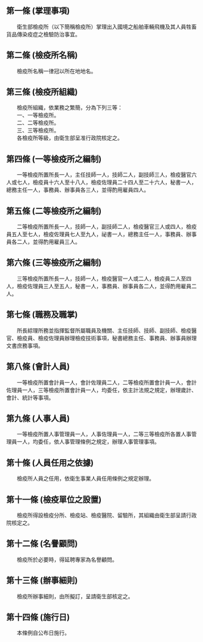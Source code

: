 第一條 (掌理事項)
-----------------
　　衛生部檢疫所（以下簡稱檢疫所）掌理出入國境之船舶車輛飛機及其人員牲畜貨品傳染疫症之檢驗防治事宜。  


第二條 (檢疫所名稱)
-------------------
　　檢疫所名稱一律冠以所在地地名。  


第三條 (檢疫所組織)
-------------------
　　檢疫所組織，依業務之繁簡，分為下列三等：  
　　一、一等檢疫所。  
　　二、二等檢疫所。  
　　三、三等檢疫所。  
　　各檢疫所等級，由衛生部呈准行政院核定之。  


第四條 (一等檢疫所之編制)
-------------------------
　　一等檢疫所置所長一人，主任技師一人，技師二人，副技師三人，檢疫醫官六人或七人，檢疫員十六人至十八人，檢疫佐理員二十四人至二十六人，秘書一人，總務主任一人，事務員、辦事員各三人，並得酌用雇員四人。  


第五條 (二等檢疫所之編制)
-------------------------
　　二等檢疫所置所長一人，技師一人，副技師二人，檢疫醫官三人或四人，檢疫員五人至七人，檢疫佐理員七人至九人，祕書一人，總務主任一人，事務員、辦事員各二人，並得酌用雇員三人。  


第六條 (三等檢疫所之編制)
-------------------------
　　三等檢疫所置所長一人，技師一人，檢疫醫官一人或二人，檢疫員二人至四人，檢疫佐理員三人至五人，秘書一人，事務員、辦事員各二人，並得酌用雇員二人。  


第七條 (職務及職掌)
-------------------
　　所長綜理所務並指揮監督所屬職員及機關、主任技師、技師、副技師、檢疫醫官、檢疫員、檢疫佐理員辦理檢疫技術事項，秘書總務主任、事務員、辦事員辦理文書庶務事項。  


第八條 (會計人員)
-----------------
　　一等檢疫所置會計員一人，會計佐理員二人，二等檢疫所置會計員一人，會計佐理員一人，三等檢疫所置會計員一人，均委任，依主計法規之規定，辦理歲計、會計、統計等事項。  


第九條 (人事人員)
-----------------
　　一等檢疫所置人事管理員一人，人事佐理員一人，二等三等檢疫所各置人事管理員一人，均委任，依人事管理條例之規定，辦理人事管理事項。  


第十條 (人員任用之依據)
-----------------------
　　檢疫所人員之任用，依衛生事業人員任用條例之規定辦理。  


第十一條 (檢疫單位之設置)
-------------------------
　　檢疫所得設檢疫分所、檢疫站、檢疫醫院、留驗所，其組織由衛生部呈請行政院核定之。  


第十二條 (名譽顧問)
-------------------
　　檢疫所於必要時，得延聘專家為名譽顧問。  


第十三條 (辦事細則)
-------------------
　　檢疫所辦事細則，由所擬訂，呈請衛生部核定之。  


第十四條 (施行日)
-----------------
　　本條例自公布日施行。